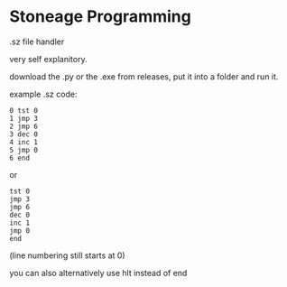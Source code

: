 # Stoneage Programming
.sz file handler

very self explanitory.

download the .py or the .exe from releases, put it into a folder and run it.


example .sz code:
```
0 tst 0
1 jmp 3
2 jmp 6
3 dec 0
4 inc 1
5 jmp 0
6 end
```
or
```
tst 0
jmp 3
jmp 6
dec 0
inc 1
jmp 0
end
```
(line numbering still starts at 0)


you can also alternatively use hlt instead of end
